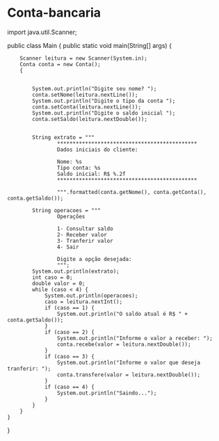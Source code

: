 # Conta-bancaria
import java.util.Scanner;

public class Main {
    public static void main(String[] args) {

        Scanner leitura = new Scanner(System.in);
        Conta conta = new Conta();
        {


            System.out.println("Digite seu nome? ");
            conta.setNome(leitura.nextLine());
            System.out.println("Digite o tipo da conta ");
            conta.setConta(leitura.nextLine());
            System.out.println("Digite o saldo inicial ");
            conta.setSaldo(leitura.nextDouble());


            String extrato = """
                    *********************************************
                    Dados iniciais do cliente:
                                    
                    Nome: %s
                    Tipo conta: %s
                    Saldo inicial: R$ %.2f
                    *********************************************
                                    
                    """.formatted(conta.getNome(), conta.getConta(), conta.getSaldo());

            String operacoes = """
                    Operações
                                    
                    1- Consultar saldo
                    2- Receber valor
                    3- Tranferir valor
                    4- Sair
                                    
                    Digite a opção desejada:
                    """;
            System.out.println(extrato);
            int caso = 0;
            double valor = 0;
            while (caso < 4) {
                System.out.println(operacoes);
                caso = leitura.nextInt();
                if (caso == 1) {
                    System.out.println("O saldo atual é R$ " + conta.getSaldo());
                }
                if (caso == 2) {
                    System.out.println("Informe o valor a receber: ");
                    conta.recebe(valor = leitura.nextDouble());
                }
                if (caso == 3) {
                    System.out.println("Informe o valor que deseja tranferir: ");
                    conta.transfere(valor = leitura.nextDouble());
                }
                if (caso == 4) {
                    System.out.println("Saindo...");
                }
            }
        }
    }
}
